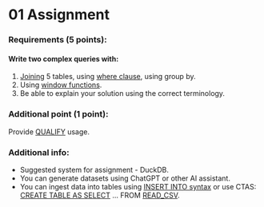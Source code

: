 # 01 Assignment

### Requirements (5 points):

#### Write two complex queries with:
1. [Joining](https://duckdb.org/docs/sql/query_syntax/from.html#joins) 5 tables, using [where clause](https://duckdb.org/docs/sql/query_syntax/where.html), using group by.
2. Using [window functions](https://duckdb.org/docs/sql/functions/window_functions.html).
3. Be able to explain your solution using the correct terminology.

### Additional point (1 point):
Provide [QUALIFY](https://duckdb.org/docs/sql/query_syntax/qualify.html) usage.

### Additional info:
- Suggested system for assignment - DuckDB.
- You can generate datasets using ChatGPT or other AI assistant.
- You can ingest data into tables using [INSERT INTO syntax](https://duckdb.org/docs/data/insert.html#syntax)
or use CTAS: [CREATE TABLE AS SELECT](https://duckdb.org/docs/sql/statements/create_table.html) ... FROM [READ_CSV](https://duckdb.org/docs/data/csv/overview.html).

